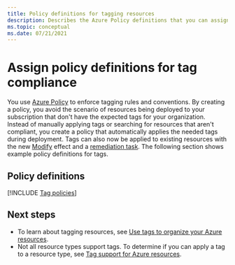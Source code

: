 ```yaml
---
title: Policy definitions for tagging resources
description: Describes the Azure Policy definitions that you can assign to ensure tag compliance.
ms.topic: conceptual
ms.date: 07/21/2021
---
```


# Assign policy definitions for tag compliance

You use [Azure Policy](../../governance/policy/overview.md) to enforce tagging rules and conventions. By creating a policy, you avoid the scenario of resources being deployed to your subscription that don't have the expected tags for your organization. Instead of manually applying tags or searching for resources that aren't compliant, you create a policy that automatically applies the needed tags during deployment. Tags can also now be applied to existing resources with the new [Modify](../../governance/policy/concepts/effects.md#modify) effect and a [remediation task](../../governance/policy/how-to/remediate-resources.md). The following section shows example policy definitions for tags.

## Policy definitions

[!INCLUDE [Tag policies](../../../includes/policy/reference/bycat/policies-tags.md)]

## Next steps

* To learn about tagging resources, see [Use tags to organize your Azure resources](tag-resources.md).
* Not all resource types support tags. To determine if you can apply a tag to a resource type, see [Tag support for Azure resources](tag-support.md).
